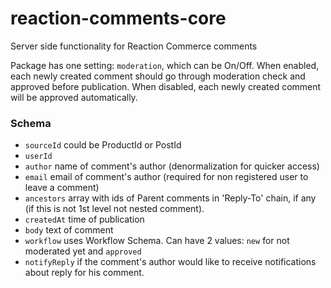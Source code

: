 # reaction-comments-core
Server side functionality for Reaction Commerce comments

Package has one setting: `moderation`, which can be On/Off. When enabled,
each newly created comment should go through moderation check and approved
before publication. When disabled, each newly created comment will be approved automatically.

### Schema

- `sourceId` could be ProductId or PostId
- `userId`
- `author` name of comment's author (denormalization for quicker access)
- `email` email of comment's author (required for non registered user to leave
 a comment)
- `ancestors` array with ids of Parent comments in 'Reply-To' chain, if any
(if this is not 1st level not nested comment).
- `createdAt` time of publication
- `body` text of comment
- `workflow` uses Workflow Schema. Can have 2 values: `new` for not moderated
yet and `approved`
- `notifyReply` if the comment's author would like to receive notifications
 about reply for his comment.
